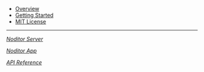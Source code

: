 <i class="fa fa-heartbeat fa-2x" style="float:left;margin-left:37px;margin-top:-137px;color:mediumvioletred;" aria-hidden="true"></i></i>

* [Overview](main.md?id=Overview)
* [Getting Started](getstarted.md?id=Getting-Started)
* [MIT License](license.md?id=MIT-License)

---

<!-- Must be ../apis/file.md?id=Title or the menu line will not hightlight -->
*[Noditor Server <i class="nav-arrow-right fa fa-angle-right fa-2x"></i>](../server/config.md?id=Configuration)*

*[Noditor App <i class="nav-arrow-right fa fa-angle-right fa-2x"></i>](../app/main.md?id=Overview)*

*[API Reference <i class="nav-arrow-right fa fa-angle-right fa-2x"></i>](../apis/authorization.md?id=Authorization)*
